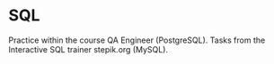 # SQL 
Practice within the course QA Engineer (PostgreSQL). Tasks from the Interactive SQL trainer stepik.org (MySQL).
